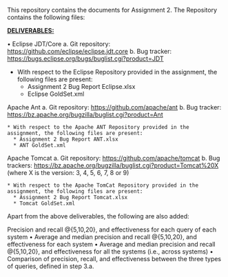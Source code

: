 This repository contains the documents for Assignment 2. The Repository contains the following files:

<U><B>DELIVERABLES:</B></U>

• Eclipse JDT/Core
a. Git repository: https://github.com/eclipse/eclipse.jdt.core
b. Bug tracker: https://bugs.eclipse.org/bugs/buglist.cgi?product=JDT

  * With respect to the Eclipse Repository provided in the assignment, the following files are present:
      * Assignment 2 Bug Report Eclipse.xlsx
      * Eclipse GoldSet.xml

Apache Ant
a. Git repository: https://github.com/apache/ant
b. Bug tracker: https://bz.apache.org/bugzilla/buglist.cgi?product=Ant
  
    * With respect to the Apache ANT Repository provided in the assignment, the following files are present:
      * Assignment 2 Bug Report ANT.xlsx
      * ANT GoldSet.xml

Apache Tomcat
a. Git repository: https://github.com/apache/tomcat
b. Bug trackers: https://bz.apache.org/bugzilla/buglist.cgi?product=Tomcat%20X (where X is the version: 3, 4, 5, 6, 7, 8 or 9)

    * With respect to the Apache TomCat Repository provided in the assignment, the following files are present:
      * Assignment 2 Bug Report Tomcat.xlsx
      * Tomcat GoldSet.xml


Apart from the above deliverables, the following are also added:

Precision and recall @{5,10,20}, and effectiveness for each query of each system
• Average and median precision and recall @{5,10,20}, and effectiveness for each system
• Average and median precision and recall @{5,10,20}, and effectiveness for all the systems (i.e., across systems)
• Comparison of precision, recall, and effectiveness between the three types of queries, defined in step 3.a.
